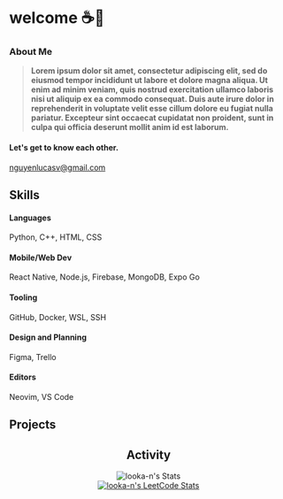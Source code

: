 # welcome ☕🌿
### About Me
> <b>Lorem ipsum dolor sit amet, consectetur adipiscing elit, sed do eiusmod tempor incididunt ut labore et dolore magna aliqua. Ut enim ad minim veniam, quis nostrud exercitation ullamco laboris nisi ut aliquip ex ea commodo consequat. Duis aute irure dolor in reprehenderit in voluptate velit esse cillum dolore eu fugiat nulla pariatur. Excepteur sint occaecat cupidatat non proident, sunt in culpa qui officia deserunt mollit anim id est laborum.</b>
#### Let's get to know each other.
nguyenlucasv@gmail.com
## Skills
#### Languages
Python, C++, HTML, CSS
#### Mobile/Web Dev
React Native, Node.js, Firebase, MongoDB, Expo Go
#### Tooling
GitHub, Docker, WSL, SSH
#### Design and Planning
Figma, Trello
#### Editors
Neovim, VS Code
## Projects

<h2 align="center">Activity</h2>
<div align="center">

![looka-n's Stats](https://github-readme-stats.vercel.app/api?username=looka-n&theme=dark&show_icons=true&hide_border=true&count_private=true)
<br>
[![looka-n's LeetCode Stats](https://leetcode-stats.vercel.app/api?username=looka-n&theme=Dark)](https://github.com/JeremyTsaii/leetcode-stats)

</div>
